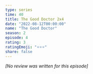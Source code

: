 ```yaml
---
type: series
time: 40
title: The Good Doctor 2x4
date: "2022-08-12T00:00:00"
name: "The Good Doctor"
season: 2
episode: 4
rating: 3
ratingEmoji: "⭐️⭐️⭐️"
share: false
---
```


*[No review was written for this episode]*